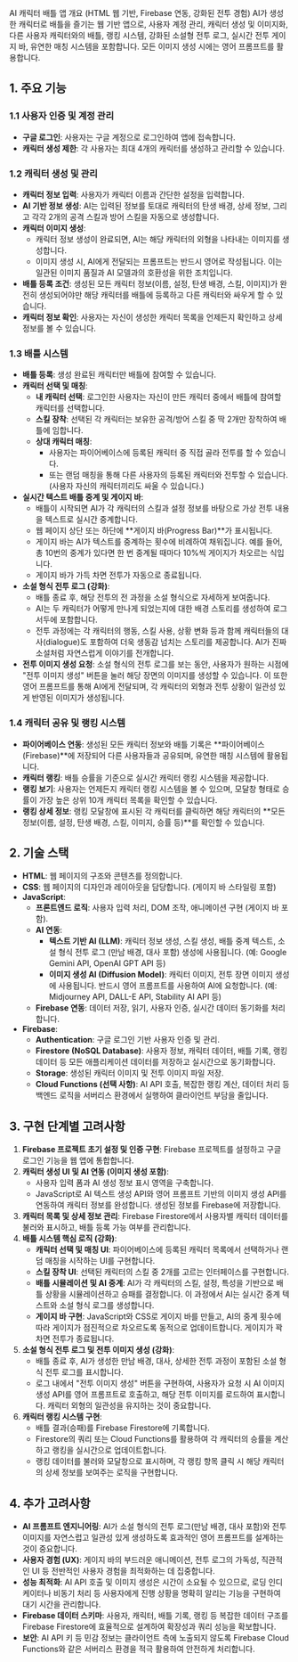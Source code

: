 AI 캐릭터 배틀 앱 개요 (HTML 웹 기반, Firebase 연동, 강화된 전투 경험)
AI가 생성한 캐릭터로 배틀을 즐기는 웹 기반 앱으로, 사용자 계정 관리, 캐릭터 생성 및 이미지화, 다른 사용자 캐릭터와의 배틀, 랭킹 시스템, 강화된 소설형 전투 로그, 실시간 전투 게이지 바, 유연한 매칭 시스템을 포함합니다. 모든 이미지 생성 시에는 영어 프롬프트를 활용합니다.

## 1. 주요 기능
### 1.1 사용자 인증 및 계정 관리
- **구글 로그인**: 사용자는 구글 계정으로 로그인하여 앱에 접속합니다.
- **캐릭터 생성 제한**: 각 사용자는 최대 4개의 캐릭터를 생성하고 관리할 수 있습니다.

### 1.2 캐릭터 생성 및 관리
- **캐릭터 정보 입력**: 사용자가 캐릭터 이름과 간단한 설정을 입력합니다.
- **AI 기반 정보 생성**: AI는 입력된 정보를 토대로 캐릭터의 탄생 배경, 상세 정보, 그리고 각각 2개의 공격 스킬과 방어 스킬을 자동으로 생성합니다.
- **캐릭터 이미지 생성**:
  - 캐릭터 정보 생성이 완료되면, AI는 해당 캐릭터의 외형을 나타내는 이미지를 생성합니다.
  - 이미지 생성 시, AI에게 전달되는 프롬프트는 반드시 영어로 작성됩니다. 이는 일관된 이미지 품질과 AI 모델과의 호환성을 위한 조치입니다.
- **배틀 등록 조건**: 생성된 모든 캐릭터 정보(이름, 설정, 탄생 배경, 스킬, 이미지)가 완전히 생성되어야만 해당 캐릭터를 배틀에 등록하고 다른 캐릭터와 싸우게 할 수 있습니다.
- **캐릭터 정보 확인**: 사용자는 자신이 생성한 캐릭터 목록을 언제든지 확인하고 상세 정보를 볼 수 있습니다.

### 1.3 배틀 시스템
- **배틀 등록**: 생성 완료된 캐릭터만 배틀에 참여할 수 있습니다.
- **캐릭터 선택 및 매칭**:
  - **내 캐릭터 선택**: 로그인한 사용자는 자신이 만든 캐릭터 중에서 배틀에 참여할 캐릭터를 선택합니다.
  - **스킬 장착**: 선택된 각 캐릭터는 보유한 공격/방어 스킬 중 딱 2개만 장착하여 배틀에 임합니다.
  - **상대 캐릭터 매칭**:
    - 사용자는 파이어베이스에 등록된 캐릭터 중 직접 골라 전투를 할 수 있습니다.
    - 또는 랜덤 매칭을 통해 다른 사용자의 등록된 캐릭터와 전투할 수 있습니다. (사용자 자신의 캐릭터끼리도 싸울 수 있습니다.)
- **실시간 텍스트 배틀 중계 및 게이지 바**:
  - 배틀이 시작되면 AI가 각 캐릭터의 스킬과 설정 정보를 바탕으로 가상 전투 내용을 텍스트로 실시간 중계합니다.
  - 웹 페이지 상단 또는 하단에 **게이지 바(Progress Bar)**가 표시됩니다.
  - 게이지 바는 AI가 텍스트를 중계하는 횟수에 비례하여 채워집니다. 예를 들어, 총 10번의 중계가 있다면 한 번 중계될 때마다 10%씩 게이지가 차오르는 식입니다.
  - 게이지 바가 가득 차면 전투가 자동으로 종료됩니다.
- **소설 형식 전투 로그 (강화)**:
  - 배틀 종료 후, 해당 전투의 전 과정을 소설 형식으로 자세하게 보여줍니다.
  - AI는 두 캐릭터가 어떻게 만나게 되었는지에 대한 배경 스토리를 생성하여 로그 서두에 포함합니다.
  - 전투 과정에는 각 캐릭터의 행동, 스킬 사용, 상황 변화 등과 함께 캐릭터들의 대사(dialogue)도 포함하여 더욱 생동감 넘치는 스토리를 제공합니다. AI가 진짜 소설처럼 자연스럽게 이야기를 전개합니다.
- **전투 이미지 생성 요청**: 소설 형식의 전투 로그를 보는 동안, 사용자가 원하는 시점에 "전투 이미지 생성" 버튼을 눌러 해당 장면의 이미지를 생성할 수 있습니다. 이 또한 영어 프롬프트를 통해 AI에게 전달되며, 각 캐릭터의 외형과 전투 상황이 일관성 있게 반영된 이미지가 생성됩니다.

### 1.4 캐릭터 공유 및 랭킹 시스템
- **파이어베이스 연동**: 생성된 모든 캐릭터 정보와 배틀 기록은 **파이어베이스(Firebase)**에 저장되어 다른 사용자들과 공유되며, 유연한 매칭 시스템에 활용됩니다.
- **캐릭터 랭킹**: 배틀 승률을 기준으로 실시간 캐릭터 랭킹 시스템을 제공합니다.
- **랭킹 보기**: 사용자는 언제든지 캐릭터 랭킹 시스템을 볼 수 있으며, 모달창 형태로 승률이 가장 높은 상위 10개 캐릭터 목록을 확인할 수 있습니다.
- **랭킹 상세 정보**: 랭킹 모달창에 표시된 각 캐릭터를 클릭하면 해당 캐릭터의 **모든 정보(이름, 설정, 탄생 배경, 스킬, 이미지, 승률 등)**를 확인할 수 있습니다.

## 2. 기술 스택
- **HTML**: 웹 페이지의 구조와 콘텐츠를 정의합니다.
- **CSS**: 웹 페이지의 디자인과 레이아웃을 담당합니다. (게이지 바 스타일링 포함)
- **JavaScript**:
  - **프론트엔드 로직**: 사용자 입력 처리, DOM 조작, 애니메이션 구현 (게이지 바 포함).
  - **AI 연동**:
    - **텍스트 기반 AI (LLM)**: 캐릭터 정보 생성, 스킬 생성, 배틀 중계 텍스트, 소설 형식 전투 로그 (만남 배경, 대사 포함) 생성에 사용됩니다. (예: Google Gemini API, OpenAI GPT API 등)
    - **이미지 생성 AI (Diffusion Model)**: 캐릭터 이미지, 전투 장면 이미지 생성에 사용됩니다. 반드시 영어 프롬프트를 사용하여 AI에 요청합니다. (예: Midjourney API, DALL-E API, Stability AI API 등)
  - **Firebase 연동**: 데이터 저장, 읽기, 사용자 인증, 실시간 데이터 동기화를 처리합니다.
- **Firebase**:
  - **Authentication**: 구글 로그인 기반 사용자 인증 및 관리.
  - **Firestore (NoSQL Database)**: 사용자 정보, 캐릭터 데이터, 배틀 기록, 랭킹 데이터 등 모든 애플리케이션 데이터를 저장하고 실시간으로 동기화합니다.
  - **Storage**: 생성된 캐릭터 이미지 및 전투 이미지 파일 저장.
  - **Cloud Functions (선택 사항)**: AI API 호출, 복잡한 랭킹 계산, 데이터 처리 등 백엔드 로직을 서버리스 환경에서 실행하여 클라이언트 부담을 줄입니다.

## 3. 구현 단계별 고려사항
1. **Firebase 프로젝트 초기 설정 및 인증 구현**: Firebase 프로젝트를 설정하고 구글 로그인 기능을 웹 앱에 통합합니다.
2. **캐릭터 생성 UI 및 AI 연동 (이미지 생성 포함)**:
   - 사용자 입력 폼과 AI 생성 정보 표시 영역을 구축합니다.
   - JavaScript로 AI 텍스트 생성 API와 영어 프롬프트 기반의 이미지 생성 API를 연동하여 캐릭터 정보를 완성합니다. 생성된 정보를 Firebase에 저장합니다.
3. **캐릭터 목록 및 상세 정보 관리**: Firebase Firestore에서 사용자별 캐릭터 데이터를 불러와 표시하고, 배틀 등록 가능 여부를 관리합니다.
4. **배틀 시스템 핵심 로직 (강화)**:
   - **캐릭터 선택 및 매칭 UI**: 파이어베이스에 등록된 캐릭터 목록에서 선택하거나 랜덤 매칭을 시작하는 UI를 구현합니다.
   - **스킬 장착 UI**: 선택된 캐릭터의 스킬 중 2개를 고르는 인터페이스를 구현합니다.
   - **배틀 시뮬레이션 및 AI 중계**: AI가 각 캐릭터의 스킬, 설정, 특성을 기반으로 배틀 상황을 시뮬레이션하고 승패를 결정합니다. 이 과정에서 AI는 실시간 중계 텍스트와 소설 형식 로그를 생성합니다.
   - **게이지 바 구현**: JavaScript와 CSS로 게이지 바를 만들고, AI의 중계 횟수에 따라 게이지가 점진적으로 차오르도록 동적으로 업데이트합니다. 게이지가 꽉 차면 전투가 종료됩니다.
5. **소설 형식 전투 로그 및 전투 이미지 생성 (강화)**:
   - 배틀 종료 후, AI가 생성한 만남 배경, 대사, 상세한 전투 과정이 포함된 소설 형식 전투 로그를 표시합니다.
   - 로그 내에서 "전투 이미지 생성" 버튼을 구현하여, 사용자가 요청 시 AI 이미지 생성 API를 영어 프롬프트로 호출하고, 해당 전투 이미지를 로드하여 표시합니다. 캐릭터 외형의 일관성을 유지하는 것이 중요합니다.
6. **캐릭터 랭킹 시스템 구현**:
   - 배틀 결과(승패)를 Firebase Firestore에 기록합니다.
   - Firestore의 쿼리 또는 Cloud Functions를 활용하여 각 캐릭터의 승률을 계산하고 랭킹을 실시간으로 업데이트합니다.
   - 랭킹 데이터를 불러와 모달창으로 표시하며, 각 랭킹 항목 클릭 시 해당 캐릭터의 상세 정보를 보여주는 로직을 구현합니다.

## 4. 추가 고려사항
- **AI 프롬프트 엔지니어링**: AI가 소설 형식의 전투 로그(만남 배경, 대사 포함)와 전투 이미지를 자연스럽고 일관성 있게 생성하도록 효과적인 영어 프롬프트를 설계하는 것이 중요합니다.
- **사용자 경험 (UX)**: 게이지 바의 부드러운 애니메이션, 전투 로그의 가독성, 직관적인 UI 등 전반적인 사용자 경험을 최적화하는 데 집중합니다.
- **성능 최적화**: AI API 호출 및 이미지 생성은 시간이 소요될 수 있으므로, 로딩 인디케이터나 비동기 처리 등 사용자에게 진행 상황을 명확히 알리는 기능을 구현하여 대기 시간을 관리합니다.
- **Firebase 데이터 스키마**: 사용자, 캐릭터, 배틀 기록, 랭킹 등 복잡한 데이터 구조를 Firebase Firestore에 효율적으로 설계하여 확장성과 쿼리 성능을 확보합니다.
- **보안**: AI API 키 등 민감 정보는 클라이언트 측에 노출되지 않도록 Firebase Cloud Functions와 같은 서버리스 환경을 적극 활용하여 안전하게 처리합니다.
